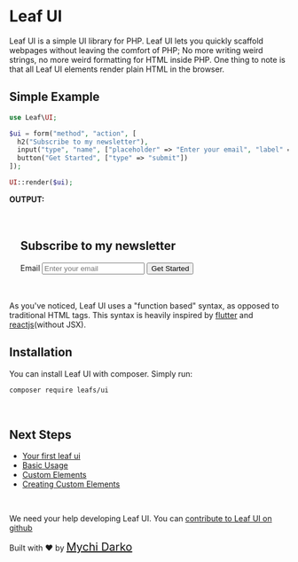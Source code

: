 # Leaf UI

Leaf UI is a simple UI library for PHP. Leaf UI lets you quickly scaffold webpages without leaving the comfort of PHP; No more writing weird strings, no more weird formatting for HTML inside PHP. One thing to note is that all Leaf UI elements render plain HTML in the browser.

## Simple Example

```php
use Leaf\UI;

$ui = form("method", "action", [
  h2("Subscribe to my newsletter"),
  input("type", "name", ["placeholder" => "Enter your email", "label" => "Email"]),
  button("Get Started", ["type" => "submit"])
]);

UI::render($ui);
```

**OUTPUT:**
<div style="padding: 20px;">
  <form method="method" action="action">
    <h2>Subscribe to my newsletter</h2>
    <label for="21es56">Email</label>
    <input id="21es56" type="type" name="name" placeholder="Enter your email">
    <button type="submit">Get Started</button>
  </form>
</div>

As you've noticed, Leaf UI uses a "function based" syntax, as opposed to traditional HTML tags. This syntax is heavily inspired by [flutter](https://flutter.dev) and [reactjs](//reactjs.org)(without JSX).

## Installation

You can install Leaf UI with composer. Simply run:

```bash
composer require leafs/ui
```

<br>

## Next Steps

- [Your first leaf ui](ui/v/0.1.0/first)
- [Basic Usage](ui/v/0.1.0/basic-usage)
- [Custom Elements](ui/v/0.1.0/custom-elements)
- [Creating Custom Elements](ui/v/0.1.0/custom-elements?id=creating-your-own-elements)

<br>

We need your help developing Leaf UI. You can [contribute to Leaf UI on github](https://github.com/leafsphp/leaf-ui/v/0.1.0/)

Built with ❤ by <a href="https://mychi.netlify.app" style="font-size: 20px; color: #111;" target="_blank">Mychi Darko</a>
